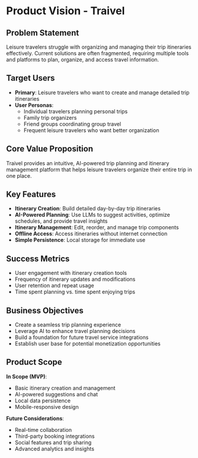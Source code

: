 # Product Vision - Traivel

## Problem Statement

Leisure travelers struggle with organizing and managing their trip itineraries effectively. Current solutions are often fragmented, requiring multiple tools and platforms to plan, organize, and access travel information.

## Target Users

- **Primary**: Leisure travelers who want to create and manage detailed trip itineraries
- **User Personas**:
  - Individual travelers planning personal trips
  - Family trip organizers
  - Friend groups coordinating group travel
  - Frequent leisure travelers who want better organization

## Core Value Proposition

Traivel provides an intuitive, AI-powered trip planning and itinerary management platform that helps leisure travelers organize their entire trip in one place.

## Key Features

- **Itinerary Creation**: Build detailed day-by-day trip itineraries
- **AI-Powered Planning**: Use LLMs to suggest activities, optimize schedules, and provide travel insights
- **Itinerary Management**: Edit, reorder, and manage trip components
- **Offline Access**: Access itineraries without internet connection
- **Simple Persistence**: Local storage for immediate use

## Success Metrics

- User engagement with itinerary creation tools
- Frequency of itinerary updates and modifications
- User retention and repeat usage
- Time spent planning vs. time spent enjoying trips

## Business Objectives

- Create a seamless trip planning experience
- Leverage AI to enhance travel planning decisions
- Build a foundation for future travel service integrations
- Establish user base for potential monetization opportunities

## Product Scope

**In Scope (MVP)**:

- Basic itinerary creation and management
- AI-powered suggestions and chat
- Local data persistence
- Mobile-responsive design

**Future Considerations**:

- Real-time collaboration
- Third-party booking integrations
- Social features and trip sharing
- Advanced analytics and insights
